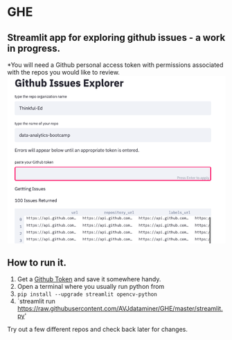# GHE
## Streamlit app for exploring github issues - a work in progress.
*You will need a Github personal access token with permissions associated with the repos you would like to review.
![](https://raw.githubusercontent.com/AVJdataminer/GHE/master/screenshot.png)

## How to run it.
1. Get a [Github Token](https://docs.github.com/en/github/authenticating-to-github/creating-a-personal-access-token) and save it somewhere handy.
2. Open a terminal where you usually run python from
3. `pip install --upgrade streamlit opencv-python` 
4. `streamlit run https://raw.githubusercontent.com/AVJdataminer/GHE/master/streamlit.py'

Try out a few different repos and check back later for changes.
